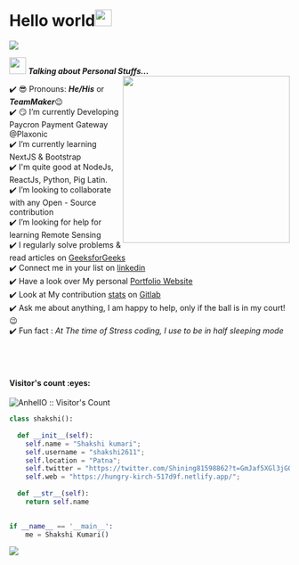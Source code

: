 <h1>Hello world<img src= "https://media.tenor.com/images/2adfe94e69139f3e22623b61d375a7a7/tenor.gif" width= "30" height= "30" >
</h1>
<img src="https://user-images.githubusercontent.com/73097560/115834477-dbab4500-a447-11eb-908a-139a6edaec5c.gif">

<img src="https://media.giphy.com/media/ObNTw8Uzwy6KQ/giphy.gif" width="30px" >&nbsp;***Talking about Personal Stuffs...***
<img src="https://user-images.githubusercontent.com/82070760/159156745-9f5b2300-721b-4fed-b192-e30c31293990.gif" align="right" width="300px" >

✔️ 😎 Pronouns: ***He/His*** or ***TeamMaker***😉 <br>
✔️ 😏 I’m currently Developing Paycron Payment Gateway @Plaxonic<br>
✔️ I’m currently learning NextJS & Bootstrap<br>
✔️ I'm quite good at NodeJs, ReactJs, Python, Pig Latin.<br>
✔️ I’m looking to collaborate with any Open - Source contribution<br>
✔️ I’m looking for help for learning Remote Sensing<br>
✔️ I regularly solve problems & read articles on [GeeksforGeeks](https://auth.geeksforgeeks.org/user/shakshikumari215) <br>
✔️ Connect me in your list on [linkedin](https://www.linkedin.com/in/shakshi-kumari-prajapati-a01872203/) <br>
✔️ Have a look over My personal [Portfolio Website](https://hungry-kirch-517d9f.netlify.app/)<br>
✔️ Look at My contribution [stats](https://github.com/shakshi2611/web) on [Gitlab](https://github.com/shakshi2611)<br>
✔️ Ask me about anything, I am happy to help, only if the ball is in my court!😉<br>
✔️ Fun fact : *At The time of Stress coding, I use to be in half sleeping mode*<br><br><br><br>
 
<h4 align="left">Visitor's count :eyes:</h4>


<p align="left"><img src="https://profile-counter.glitch.me/{pagletladki}/count.svg" alt="AnhellO :: Visitor's Count" /></p>


```python
class shakshi():
    
  def __init__(self):
    self.name = "Shakshi kumari";
    self.username = "shakshi2611";
    self.location = "Patna";
    self.twitter = "https://twitter.com/Shining81598862?t=GmJaf5XGl3jGOcRrpR5eVA&s=09";
    self.web = "https://hungry-kirch-517d9f.netlify.app/";
  
  def __str__(self):
    return self.name
    

if __name__ == '__main__':
    me = Shakshi Kumari()
```

<img src="https://user-images.githubusercontent.com/73097560/115834477-dbab4500-a447-11eb-908a-139a6edaec5c.gif">

